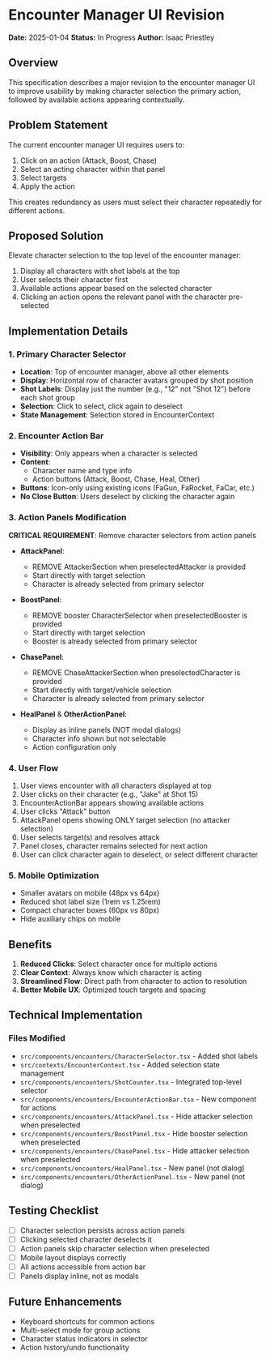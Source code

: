 # Encounter Manager UI Revision

**Date:** 2025-01-04
**Status:** In Progress
**Author:** Isaac Priestley

## Overview

This specification describes a major revision to the encounter manager UI to improve usability by making character selection the primary action, followed by available actions appearing contextually.

## Problem Statement

The current encounter manager UI requires users to:
1. Click on an action (Attack, Boost, Chase)
2. Select an acting character within that panel
3. Select targets
4. Apply the action

This creates redundancy as users must select their character repeatedly for different actions.

## Proposed Solution

Elevate character selection to the top level of the encounter manager:
1. Display all characters with shot labels at the top
2. User selects their character first
3. Available actions appear based on the selected character
4. Clicking an action opens the relevant panel with the character pre-selected

## Implementation Details

### 1. Primary Character Selector
- **Location**: Top of encounter manager, above all other elements
- **Display**: Horizontal row of character avatars grouped by shot position
- **Shot Labels**: Display just the number (e.g., "12" not "Shot 12") before each shot group
- **Selection**: Click to select, click again to deselect
- **State Management**: Selection stored in EncounterContext

### 2. Encounter Action Bar
- **Visibility**: Only appears when a character is selected
- **Content**: 
  - Character name and type info
  - Action buttons (Attack, Boost, Chase, Heal, Other)
- **Buttons**: Icon-only using existing icons (FaGun, FaRocket, FaCar, etc.)
- **No Close Button**: Users deselect by clicking the character again

### 3. Action Panels Modification

**CRITICAL REQUIREMENT**: Remove character selectors from action panels

- **AttackPanel**: 
  - REMOVE AttackerSection when preselectedAttacker is provided
  - Start directly with target selection
  - Character is already selected from primary selector

- **BoostPanel**:
  - REMOVE booster CharacterSelector when preselectedBooster is provided
  - Start directly with target selection
  - Booster is already selected from primary selector

- **ChasePanel**:
  - REMOVE ChaseAttackerSection when preselectedCharacter is provided
  - Start directly with target/vehicle selection
  - Character is already selected from primary selector

- **HealPanel** & **OtherActionPanel**:
  - Display as inline panels (NOT modal dialogs)
  - Character info shown but not selectable
  - Action configuration only

### 4. User Flow

1. User views encounter with all characters displayed at top
2. User clicks on their character (e.g., "Jake" at Shot 15)
3. EncounterActionBar appears showing available actions
4. User clicks "Attack" button
5. AttackPanel opens showing ONLY target selection (no attacker selection)
6. User selects target(s) and resolves attack
7. Panel closes, character remains selected for next action
8. User can click character again to deselect, or select different character

### 5. Mobile Optimization
- Smaller avatars on mobile (48px vs 64px)
- Reduced shot label size (1rem vs 1.25rem)
- Compact character boxes (60px vs 80px)
- Hide auxiliary chips on mobile

## Benefits

1. **Reduced Clicks**: Select character once for multiple actions
2. **Clear Context**: Always know which character is acting
3. **Streamlined Flow**: Direct path from character to action to resolution
4. **Better Mobile UX**: Optimized touch targets and spacing

## Technical Implementation

### Files Modified
- `src/components/encounters/CharacterSelector.tsx` - Added shot labels
- `src/contexts/EncounterContext.tsx` - Added selection state management
- `src/components/encounters/ShotCounter.tsx` - Integrated top-level selector
- `src/components/encounters/EncounterActionBar.tsx` - New component for actions
- `src/components/encounters/AttackPanel.tsx` - Hide attacker selection when preselected
- `src/components/encounters/BoostPanel.tsx` - Hide booster selection when preselected
- `src/components/encounters/ChasePanel.tsx` - Hide attacker selection when preselected
- `src/components/encounters/HealPanel.tsx` - New panel (not dialog)
- `src/components/encounters/OtherActionPanel.tsx` - New panel (not dialog)

## Testing Checklist

- [ ] Character selection persists across action panels
- [ ] Clicking selected character deselects it
- [ ] Action panels skip character selection when preselected
- [ ] Mobile layout displays correctly
- [ ] All actions accessible from action bar
- [ ] Panels display inline, not as modals

## Future Enhancements

- Keyboard shortcuts for common actions
- Multi-select mode for group actions
- Character status indicators in selector
- Action history/undo functionality